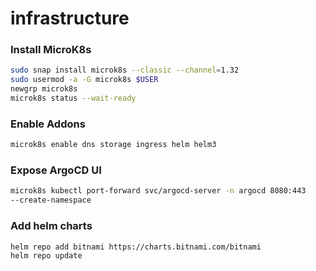 # infrastructure

### Install MicroK8s
```bash
sudo snap install microk8s --classic --channel=1.32
sudo usermod -a -G microk8s $USER
newgrp microk8s
microk8s status --wait-ready
```
### Enable Addons
```bash
microk8s enable dns storage ingress helm helm3
```
<!-- ### Install ArgoCD via Helm
```bash
microk8s helm repo add argo https://argoproj.github.io/argo-helm
microk8s helm repo update

microk8s helm install argocd argo/argo-cd --namespace argocd --create-namespace

``` -->

### Expose ArgoCD UI 
```bash
microk8s kubectl port-forward svc/argocd-server -n argocd 8080:443
--create-namespace
```


### Add helm charts
```bash
helm repo add bitnami https://charts.bitnami.com/bitnami
helm repo update
```
